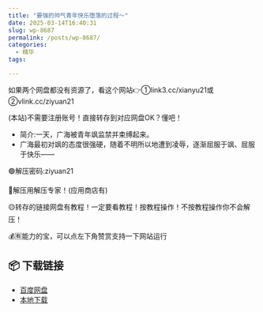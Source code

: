 ```yaml
---
title: "要强的帅气青年快乐堕落的过程〜"
date: 2025-03-14T16:40:31
slug: wp-8687
permalink: /posts/wp-8687/
categories:
  - 精华
tags:

---
```


如果两个网盘都没有资源了，看这个网站👉①link3.cc/xianyu21或②vlink.cc/ziyuan21

(本站)不需要注册账号！直接转存到对应网盘OK？懂吧！

*   简介:一天，广海被青年飒监禁并束缚起来。
*   广海最初对飒的态度很强硬，随着不明所以地遭到凌辱，逐渐屈服于飒、屈服于快乐——

🟢解压密码:ziyuan21

🔵解压用解压专家！(应用商店有)

🟡转存的链接网盘有教程！一定要看教程！按教程操作！不按教程操作你不会解压！

💰🈶能力的宝，可以点左下角赞赏支持一下网站运行

## 📦 下载链接
- [百度网盘](https://blziyuan21.com/pay-download/8687?key=e1aff72f2b&down_id=0)
- [本地下载](https://blziyuan21.com/pay-download/8687?key=e1aff72f2b&down_id=1)

